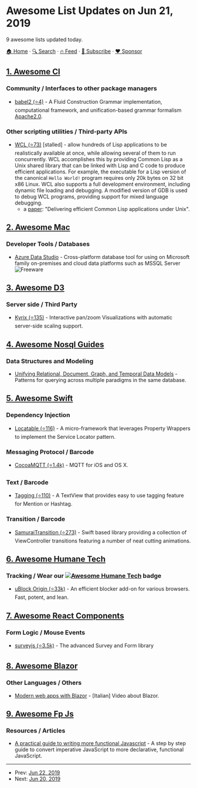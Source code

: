 # Awesome List Updates on Jun 21, 2019

9 awesome lists updated today.

[🏠 Home](/README.md) · [🔍 Search](https://www.trackawesomelist.com/search/) · [🔥 Feed](https://www.trackawesomelist.com/rss.xml) · [📮 Subscribe](https://trackawesomelist.us17.list-manage.com/subscribe?u=d2f0117aa829c83a63ec63c2f&id=36a103854c) · [❤️  Sponsor](https://github.com/sponsors/theowenyoung)



## [1. Awesome Cl](/content/CodyReichert/awesome-cl/README.md)

### Community / Interfaces to other package managers

*   [babel2 (⭐4)](https://github.com/lucas8/Babel2/) - A Fluid Construction Grammar implementation, computational framework, and unification-based grammar formalism [Apache2.0](https://directory.fsf.org/wiki/License:Apache2.0).

### Other scripting utilities / Third-party APIs

*   [WCL (⭐73)](https://github.com/wadehennessey/wcl) \[stalled] - allow hundreds of Lisp
    applications to be realistically available at once, while allowing
    several of them to run concurrently.  WCL accomplishes this by
    providing Common Lisp as a Unix shared library that can be linked with
    Lisp and C code to produce efficient applications.  For example, the
    executable for a Lisp version of the canonical `Hello World!`
    program requires only 20k bytes on 32 bit x86 Linux.  WCL also
    supports a full development environment, including dynamic file
    loading and debugging.  A modified version of GDB is used to debug WCL
    programs, providing support for mixed language debugging.
    *   a [paper](https://dl.acm.org/doi/abs/10.1145/141478.141560): "Delivering efficient Common Lisp applications under Unix".

## [2. Awesome Mac](/content/jaywcjlove/awesome-mac/README.md)

### Developer Tools / Databases

*   [Azure Data Studio](https://docs.microsoft.com/en-us/sql/azure-data-studio/) - Cross-platform database tool for using on Microsoft family on-premises and cloud data platforms such as MSSQL Server ![Freeware](https://jaywcjlove.github.io/sb/ico/min-free.svg "Freeware")

## [3. Awesome D3](/content/wbkd/awesome-d3/README.md)

### Server side / Third Party

*   [Kyrix (⭐135)](https://github.com/tracyhenry/Kyrix) - Interactive pan/zoom Visualizations with automatic server-side scaling support.

## [4. Awesome Nosql Guides](/content/erictleung/awesome-nosql-guides/README.md)

### Data Structures and Modeling

*   [Unifying Relational, Document, Graph, and Temporal Data Models](https://fauna.com/blog/unifying-relational-document-graph-and-temporal-data-models) - Patterns for querying across multiple paradigms in the same database.

## [5. Awesome Swift](/content/matteocrippa/awesome-swift/README.md)

### Dependency Injection

*   [Locatable (⭐116)](https://github.com/vincent-pradeilles/locatable) - A micro-framework that leverages Property Wrappers to implement the Service Locator pattern.

### Messaging Protocol / Barcode

*   [CocoaMQTT (⭐1.4k)](https://github.com/emqx/CocoaMQTT) - MQTT for iOS and OS X.

### Text / Barcode

*   [Tagging (⭐110)](https://github.com/k-lpmg/Tagging) - A TextView that provides easy to use tagging feature for Mention or Hashtag.

### Transition / Barcode

*   [SamuraiTransition (⭐273)](https://github.com/hachinobu/SamuraiTransition) - Swift based library providing a collection of ViewController transitions featuring a number of neat cutting animations.

## [6. Awesome Humane Tech](/content/humanetech-community/awesome-humane-tech/README.md)

### Tracking / Wear our   [![Awesome Humane Tech](https://raw.githubusercontent.com/humanetech-community/awesome-humane-tech/main/humane-tech-badge.svg?sanitize=true)](https://github.com/humanetech-community/awesome-humane-tech)   badge

*   [uBlock Origin (⭐33k)](https://github.com/gorhill/uBlock) - An efficient blocker add-on for various browsers. Fast, potent, and lean.

## [7. Awesome React Components](/content/brillout/awesome-react-components/README.md)

### Form Logic / Mouse Events

*   [surveyjs (⭐3.5k)](https://github.com/surveyjs/survey-library) - The advanced Survey and Form library

## [8. Awesome Blazor](/content/AdrienTorris/awesome-blazor/README.md)

### Other Languages / Others

*   [Modern web apps with Blazor](https://media.aspitalia.com/events/VS2019-Blazor.media) - \[Italian] Video about Blazor.

## [9. Awesome Fp Js](/content/stoeffel/awesome-fp-js/README.md)

### Resources / Articles

*   [A practical guide to writing more functional Javascript](https://medium.com/@nadeesha/a-practical-guide-to-writing-more-functional-javascript-db49409f71) - A step by step guide to convert imperative JavaScript to more declarative, functional JavaScript.

---

- Prev: [Jun 22, 2019](/content/2019/06/22/README.md)
- Next: [Jun 20, 2019](/content/2019/06/20/README.md)